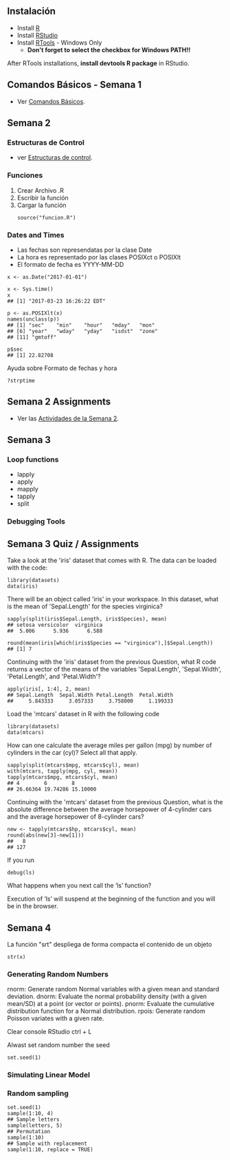 ## Instalación

- Install [R](https://cran.r-project.org/)
- Install [RStudio](https://www.rstudio.com/products/rstudio/download/)
- Install [RTools](https://cran.r-project.org/bin/windows/Rtools/) - Windows Only
	* **Don't forget to select the checkbox for Windows PATH!!**

After RTools installations, **install devtools R package** in RStudio.

## Comandos Básicos - Semana 1

- Ver [Comandos Básicos](semana1.md).

## Semana 2

### Estructuras de Control
- ver [Estructuras de control](semana2-loops.md).

### Funciones

1. Crear Archivo .R
2. Escribir la función
3. Cargar la función
	```
	source("funcion.R")
	```
### Dates and Times
* Las fechas son represendatas por la clase Date
* La hora es representado por las clases POSIXct o POSIXlt
* El formato de fecha es YYYY-MM-DD
```
x <- as.Date("2017-01-01")
```

```
x <- Sys.time()
x
## [1] "2017-03-23 16:26:22 EDT"

p <- as.POSIXlt(x)
names(unclass(p))
## [1] "sec"    "min"    "hour"   "mday"   "mon"   
## [6] "year"   "wday"   "yday"   "isdst"  "zone"  
## [11] "gmtoff"

p$sec
## [1] 22.82708
```
Ayuda sobre Formato de fechas y hora
```
?strptime
```

## Semana 2 Assignments
- Ver las [Actividades de la Semana 2](semana2-assignments.md).


## Semana 3
### Loop functions
* lapply
* apply
* mapply
* tapply
* split

### Debugging Tools

## Semana 3 Quiz / Assignments
Take a look at the 'iris' dataset that comes with R. The data can be loaded with the code:
```
library(datasets)
data(iris)
```

There will be an object called 'iris' in your workspace. In this dataset, what is the mean of 'Sepal.Length' for the species virginica?
```
sapply(split(iris$Sepal.Length, iris$Species), mean)
## setosa versicolor  virginica
##  5.006      5.936      6.588

round(mean(iris[which(iris$Species == "virginica"),]$Sepal.Length))
## [1] 7
```

Continuing with the 'iris' dataset from the previous Question, what R code returns a vector of the means of the variables 'Sepal.Length', 'Sepal.Width', 'Petal.Length', and 'Petal.Width'?
```
apply(iris[, 1:4], 2, mean)
## Sepal.Length  Sepal.Width Petal.Length  Petal.Width
##     5.843333     3.057333     3.758000     1.199333
```

Load the 'mtcars' dataset in R with the following code
```
library(datasets)
data(mtcars)
```

How can one calculate the average miles per gallon (mpg) by number of cylinders in the car (cyl)? Select all that apply.
```
sapply(split(mtcars$mpg, mtcars$cyl), mean)
with(mtcars, tapply(mpg, cyl, mean))
tapply(mtcars$mpg, mtcars$cyl, mean)
## 4        6        8
## 26.66364 19.74286 15.10000
```

Continuing with the 'mtcars' dataset from the previous Question, what is the absolute difference between the average horsepower of 4-cylinder cars and the average horsepower of 8-cylinder cars?
```
new <- tapply(mtcars$hp, mtcars$cyl, mean)
round(abs(new[3]-new[1]))
##   8
## 127
```

If you run
```
debug(ls)
```
What happens when you next call the ‘ls’ function?

Execution of ‘ls’ will suspend at the beginning of the function and you will be in the browser.

## Semana 4

La función "srt" despliega de forma compacta el contenido de un objeto
```
str(x)
```

### Generating Random Numbers
rnorm: Generate random Normal variables with a given mean and standard deviation.
dnorm: Evaluate the normal probability density (with a given mean/SD) at a point (or vector or points).
pnorm: Evaluate the cumulative distribution function for a Normal distribution.
rpois: Generate random Poisson variates with a given rate.

Clear console RStudio ctrl + L

Alwast set random number the seed
```
set.seed(1)
```

### Simulating Linear Model

### Random sampling
```
set.seed(1)
sample(1:10, 4)
## Sample letters
sample(letters, 5)
## Permutation
sample(1:10)
## Sample with replacement
sample(1:10, replace = TRUE)
```






































